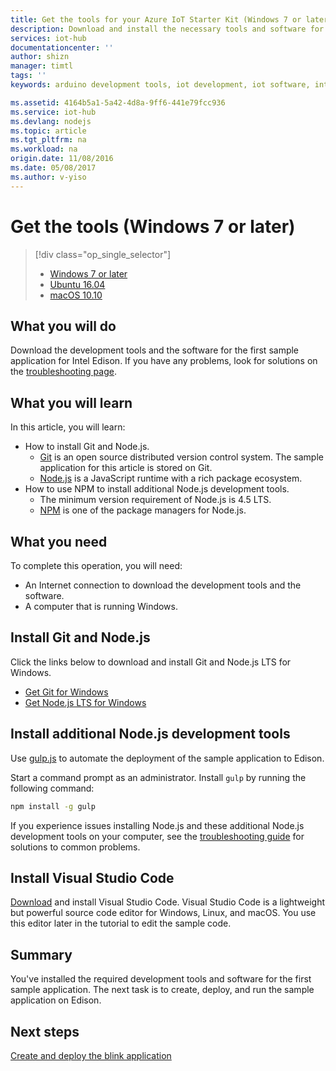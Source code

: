 ```yaml
---
title: Get the tools for your Azure IoT Starter Kit (Windows 7 or later) | Azure
description: Download and install the necessary tools and software for the first sample application for Edison on Windows 7 and later versions.
services: iot-hub
documentationcenter: ''
author: shizn
manager: timtl
tags: ''
keywords: arduino development tools, iot development, iot software, internet of things software, install git on windows, install node js windows

ms.assetid: 4164b5a1-5a42-4d8a-9ff6-441e79fcc936
ms.service: iot-hub
ms.devlang: nodejs
ms.topic: article
ms.tgt_pltfrm: na
ms.workload: na
origin.date: 11/08/2016
ms.date: 05/08/2017
ms.author: v-yiso
---
```


# Get the tools (Windows 7 or later)
> [!div class="op_single_selector"]
> * [Windows 7 or later][windows]
> * [Ubuntu 16.04][ubuntu]
> * [macOS 10.10][macos]

## What you will do
Download the development tools and the software for the first sample application for Intel Edison. If you have any problems, look for solutions on the [troubleshooting page][troubleshooting].

## What you will learn
In this article, you will learn:

* How to install Git and Node.js.
  * [Git](https://git-scm.com) is an open source distributed version control system. The sample application for this article is stored on Git.
  * [Node.js](https://nodejs.org/en/) is a JavaScript runtime with a rich package ecosystem.
* How to use NPM to install additional Node.js development tools.
  * The minimum version requirement of Node.js is 4.5 LTS.
  * [NPM](https://www.npmjs.com) is one of the package managers for Node.js.

## What you need

To complete this operation, you will need:

* An Internet connection to download the development tools and the software.
* A computer that is running Windows.

## Install Git and Node.js

Click the links below to download and install Git and Node.js LTS for Windows.

* [Get Git for Windows](https://git-scm.com/download/win/)
* [Get Node.js LTS for Windows](https://nodejs.org/en/)

## Install additional Node.js development tools

Use [gulp.js](http://gulpjs.com) to automate the deployment of the sample application to Edison.

Start a command prompt as an administrator. Install `gulp` by running the following command:

```cmd
npm install -g gulp
```

If you experience issues installing Node.js and these additional Node.js development tools on your computer, see the [troubleshooting guide][troubleshooting] for solutions to common problems.

## Install Visual Studio Code

[Download](https://code.visualstudio.com/docs/setup/windows) and install Visual Studio Code. Visual Studio Code is a lightweight but powerful source code editor for Windows, Linux, and macOS. You use this editor later in the tutorial to edit the sample code.

## Summary

You've installed the required development tools and software for the first sample application. The next task is to create, deploy, and run the sample application on Edison.

## Next steps

[Create and deploy the blink application][create-and-deploy-the-blink-application]
<!-- Images and links -->

[troubleshooting]: ./iot-hub-intel-edison-kit-node-troubleshooting.md
[create-and-deploy-the-blink-application]: ./iot-hub-intel-edison-kit-node-lesson1-deploy-blink-app.md
[windows]: ./iot-hub-intel-edison-kit-node-lesson1-get-the-tools-win32.md
[ubuntu]: ./iot-hub-intel-edison-kit-node-lesson1-get-the-tools-ubuntu.md
[macos]: ./iot-hub-intel-edison-kit-node-lesson1-get-the-tools-mac.md